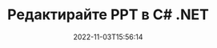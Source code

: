 ---
############################# Static ############################
layout: "auto-gen-editor"
date: 2022-11-03T15:56:14
draft: false
otherformats: doc docx docm dotx xls xlsx xlsm pptx pptm mobi epub html mhtml txt xml csv pdf xps msg eml

############################# Head ############################
head_title: "PPT Editor — Редактирайте PPT в C# .NET"
head_description: "Как да редактирате PPT в C# .NET с помощта на няколко реда код? Използвайте API за обработка на документи на GroupDocs, за да редактирате, актуализирате и запазвате 30+ файлови формата."

############################# Header ############################
title: "Редактирайте PPT в C# .NET"
description: "Ефективно и стабилно PPT редактиране с помощта на GroupDocs.Editor от страна на сървъра за API на C# .NET, без използването на софтуер като Microsoft или Open Office."
bg_image: "https://cms.admin.containerize.com/templates/aspose/App_Themes/V3/images/bg/header1.png"
bg_overlay: false
button:
    enable: true
    icon: "fas fa-arrow-down"
    label: "Изтеглете безплатна пробна версия"
    link: "https://downloads.groupdocs.com/editor/net"

############################# SubMenu ############################
submenu:
    enable: true

    left:
        img_alt: "GroupDocs.Editor for .NET"
        image: "https://cms.admin.containerize.com/templates/groupdocs/images/product-logos/90x90-noborder/groupdocs-editor-net.png"
        product: "GroupDocs.Editor"
        platform: ".NET"

    middle:
        button:

            # button loop
            - link: "https://apireference.groupdocs.com/editor/net"
              text: "Справка за API"

            # button loop
            - link: "https://github.com/groupdocs-editor"
              text: "Примери за кодове"

            # button loop
            - link: "https://products.groupdocs.app/editor/family"
              text: "Демонстрации на живо"

            # button loop
            - link: "https://purchase.groupdocs.com/pricing/editor/net"
              text: "Ценообразуване"

    right:
        link_download: "https://downloads.groupdocs.com/editor"
        link_learn: "https://docs.groupdocs.com/editor/net"
        link_buy: "https://purchase.groupdocs.com"

############################# About ############################
about:
    enable: true
    title: "Относно API на GroupDocs.Editor for .NET"
    content: |
        [GroupDocs.Editor for .NET](/bg/editor/net/) API е правилен избор за редактиране на документи и презентации на Microsoft Word, Excel, PowerPoint, Open Office. GroupDocs.Editor е самостоятелен API, който е подходящ за сървърни и бек-енд системи, където се изисква висока производителност. Не зависи от никакъв софтуер като Microsoft или Open Office.

############################# Steps ############################
steps:
    enable: true
    title_left: "Стъпки за редактиране на PPT в C#"
    content_left: |
        [GroupDocs.Editor for .NET](/bg/editor/net/) предоставя лесен и ясен начин за разработчиците да редактират файловете PPT с помощта на няколко реда код.
        * Създайте екземпляр на клас „Редактор“ със задължителен файлов път или поток от байтове и незадължителен клас „PresentationLoadOptions“ и заредете файла PPT
        * Създайте и задайте екземпляр на класа `PresentationEditOptions` за файловия формат PPT
        * Извикайте метода `Editor.Edit()` и получете PPT документ в HTML формат, който може лесно да се редактира с всеки WYSIWYG-редактор.
        * Извикайте метода `Editor.Save()` и запазете редактирания файл PPT с помощта на класа `PresentationSaveOptions`

        
    title_right: "Системни изисквания"
    content_right: |
        Основно редактиране на документ с API на GroupDocs.Editor for .NET може да се извърши чрез прилагане на няколко лесни стъпки. Нашите API се поддържат на всички основни платформи и операционни системи. Преди да изпълните кода по-долу, моля, уверете се, че имате следните предпоставки, инсталирани на вашата система.

        * Операционни системи: Microsoft Windows, Linux, MacOS
        * Среди за разработка: Microsoft Visual Studio, Xamarin, MonoDevelop
        * Рамки: .NET Framework, .NET Standard, .NET Core, Mono
        * Вземете най-новата версия на GroupDocs.Editor for .NET, изтеглена от [NuGet](https://www.nuget.org/packages/groupdocs.editor)
        
    code: |        
        ```csharp
        // Load the PPT file into Editor with the optional PresentationLoadOptions
        Editor editor = new Editor("source.ppt", delegate { return new PresentationLoadOptions(); });

        // Create and adjust the edit options
        PresentationEditOptions editOptions = new PresentationEditOptions();
        editOptions.SlideNumber = 1;//select a slide to edit

        // Open input PPT document for edit — obtain an intermediate document, that can be edited
        EditableDocument beforeEdit = editor.Edit(editOptions);

        // Grab PPT document content and associated resources from editable document
        string content = beforeEdit.GetEmbeddedHtml();

        // Send the content to WYSIWYG-editor, edit it there, and send edited content back to the server-side
        // This step simulates a such operation
        string updatedContent = content.Replace("Title", "Edited Title");

        // Grab edited content and resources from WYSIWYG-editor and create a new EditableDocument instance from it
        EditableDocument afterEdit = EditableDocument.FromMarkup(updatedContent, null);

        // Create a save options and select a desired output format
        PresentationSaveOptions saveOptions = new PresentationSaveOptions(Formats.PresentationFormats.Ppt);

        // Save edited PPT document to the file
        editor.Save(afterEdit, "edited.ppt", saveOptions);
        ```
        
############################# Demos ############################
demos:
    enable: true
    title: "PPT Редакторски демонстрации на живо"
    content: |
        Редактирайте PPT точно сега, като посетите уебсайта [GroupDocs.Editor Live Demos](https://products.groupdocs.app/editor/family).
        Демото на живо има следните предимства
        
############################# More Formats ############################
more_formats:
    enable: true
    title: "Други поддържани редактори"
    content: |
        Можете също да редактирате други файлови формати. Моля, вижте пълния списък по-долу.


############################# Back to top ###############################
back_to_top:
    enable: true
---